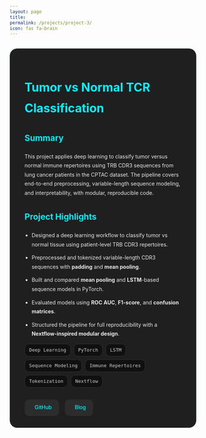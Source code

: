 ```yaml
---
layout: page
title:  
permalink: /projects/project-3/
icon: fas fa-brain
---
```


<style>
.project-container {
  background: #1f1f1f;
  padding: 2rem 2.5rem;
  border-radius: 20px;
  box-shadow: 0 0 20px rgba(0, 255, 255, 0.05);
  margin-top: 2rem;
  color: #eaeaea;
  line-height: 1.75;
}

.project-container h1 {
  color: #00f2ff;
  font-size: 2rem;
  margin-bottom: 0.3rem;
}

.project-container .meta {
  font-size: 0.9rem;
  color: #999;
  margin-bottom: 1.5rem;
}

.project-container h2 {
  font-size: 1.4rem;
  margin-top: 2rem;
  color: #00f2ff;
}

.project-container ul {
  margin-top: 1rem;
  padding-left: 1.2rem;
}

.project-container li {
  margin-bottom: 0.7rem;
}

.project-tags {
  display: flex;
  flex-wrap: wrap;
  gap: 0.5rem;
  margin: 0.5rem 0 2rem;
}

.project-tag {
  background: #101010;
  color: #ccc;
  border: 1px solid #333;
  padding: 0.3rem 0.7rem;
  font-size: 0.8rem;
  border-radius: 12px;
  font-family: monospace;
}

.project-links {
  margin-top: 2.5rem;
  display: flex;
  gap: 1.2rem;
  flex-wrap: wrap;
}

.project-links a {
  display: inline-flex;
  align-items: center;
  gap: 0.5rem;
  background: #2c2c2c;
  color: #00f2ff;
  padding: 0.6rem 1.2rem;
  border-radius: 12px;
  font-weight: 500;
  text-decoration: none;
  transition: background 0.3s ease;
}

.project-links a:hover {
  background: #00f2ff;
  color: #000;
}

.project-links i {
  font-size: 1rem;
}
</style>

<div class="project-container">

  <h1>Tumor vs Normal TCR Classification</h1>

  <h2>Summary</h2>
  <p>
    This project applies deep learning to classify tumor versus normal immune repertoires using TRB CDR3 sequences from lung cancer patients in the CPTAC dataset. The pipeline covers end-to-end preprocessing, variable-length sequence modeling, and interpretability, with modular, reproducible code.
  </p>

  <h2>Project Highlights</h2>
  <ul>
    <li>Designed a deep learning workflow to classify tumor vs normal tissue using patient-level TRB CDR3 repertoires.</li>
    <li>Preprocessed and tokenized variable-length CDR3 sequences with <strong>padding</strong> and <strong>mean pooling</strong>.</li>
    <li>Built and compared <strong>mean pooling</strong> and <strong>LSTM</strong>-based sequence models in PyTorch.</li>
    <li>Evaluated models using <strong>ROC AUC</strong>, <strong>F1-score</strong>, and <strong>confusion matrices</strong>.</li>
    <li>Structured the pipeline for full reproducibility with a <strong>Nextflow-inspired modular design</strong>.</li>
  </ul>

  <div class="project-tags">
    <span class="project-tag">Deep Learning</span>
    <span class="project-tag">PyTorch</span>
    <span class="project-tag">LSTM</span>
    <span class="project-tag">Sequence Modeling</span>
    <span class="project-tag">Immune Repertoires</span>
    <span class="project-tag">Tokenization</span>
    <span class="project-tag">Nextflow</span>
  </div>

  <div class="project-links" style="margin-top: 1rem; display: flex; gap: 1rem;">
    <a href="https://github.com/Tushar-bioinfo/DL-TCR-TRB-CDR3-Classification" target="_blank" style="text-decoration: none; color: #00f2ff;">
      <i class="fab fa-github"></i> GitHub
    </a>
    <a href="https://tushar-bioinfo.github.io/learning-bioinformatics/posts/TRB-CDR3-DL/" target="_blank" style="text-decoration: none; color: #00f2ff;">
      <i class="fas fa-book-open"></i> Blog
    </a>
  </div>

</div>


